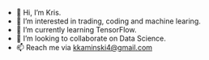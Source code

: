 - 👋 Hi, I’m Kris.
- 👀 I’m interested in trading, coding and machine learing. 
- 🌱 I’m currently learning TensorFlow.
- 💞️ I’m looking to collaborate on Data Science.
- 📫 Reach me via kkaminski4@gmail.com

<!---
KKaminski88/KKaminski88 is a ✨ special ✨ repository because its `README.md` (this file) appears on your GitHub profile.
You can click the Preview link to take a look at your changes.
--->
